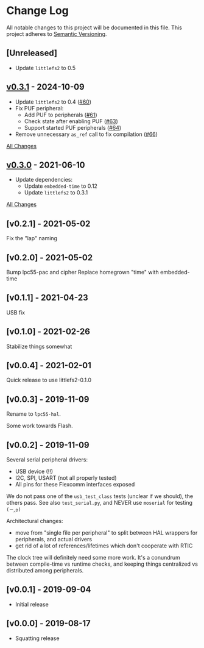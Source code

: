 # Change Log

All notable changes to this project will be documented in this file.
This project adheres to [Semantic Versioning](http://semver.org/).

## [Unreleased]

- Update `littlefs2` to 0.5

## [v0.3.1](https://github.com/lpc55/lpc55-hal/releases/tag/0.3.1) - 2024-10-09

- Update `littlefs2` to 0.4 ([#60](https://github.com/lpc55/lpc55-hal/pull/60))
- Fix PUF peripheral:
  - Add PUF to peripherals ([#61](https://github.com/lpc55/lpc55-hal/pull/61))
  - Check state after enabling PUF ([#63](https://github.com/lpc55/lpc55-hal/issues/63))
  - Support started PUF peripherals ([#64](https://github.com/lpc55/lpc55-hal/issues/64))
- Remove unnecessary `as_ref` call to fix compilation ([#66](https://github.com/lpc55/lpc55-hal/pull/66))

[All Changes](https://github.com/lpc55/lpc55-hal/compare/0.3.0...0.3.1)

## [v0.3.0](https://github.com/lpc55/lpc55-hal/releases/tag/0.3.0) - 2021-06-10

- Update dependencies:
  - Update `embedded-time` to 0.12
  - Update `littlefs2` to 0.3.1
  
[All Changes](https://github.com/lpc55/lpc55-hal/compare/0.2.1...0.3.0)

## [v0.2.1] - 2021-05-02
Fix the "lap" naming

## [v0.2.0] - 2021-05-02
Bump lpc55-pac and cipher
Replace homegrown "time" with embedded-time

## [v0.1.1] - 2021-04-23
USB fix

## [v0.1.0] - 2021-02-26
Stabilize things somewhat

## [v0.0.4] - 2021-02-01
Quick release to use littlefs2-0.1.0

## [v0.0.3] - 2019-11-09
Rename to `lpc55-hal`.

Some work towards Flash.

## [v0.0.2] - 2019-11-09

Several serial peripheral drivers:
- USB device (!!)
- I2C, SPI, USART (not all properly tested)
- All pins for these Flexcomm interfaces exposed

We do not pass one of the `usb_test_class` tests (unclear
if we should), the others pass. See also `test_serial.py`,
and NEVER use `moserial` for testing `(－‸ლ)`

Architectural changes:
- move from "single file per peripheral" to split between
  HAL wrappers for peripherals, and actual drivers
- get rid of a lot of references/lifetimes which don't
  cooperate with RTIC

The clock tree will definitely need some more work.
It's a conundrum between compile-time vs runtime checks,
and keeping things centralized vs distributed among peripherals.


## [v0.0.1] - 2019-09-04

- Initial release

## [v0.0.0] - 2019-08-17

- Squatting release

